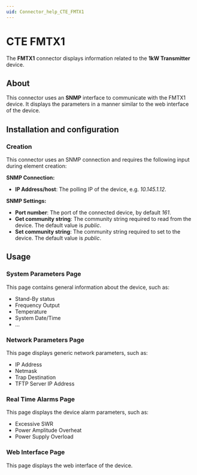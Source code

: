 ```yaml
---
uid: Connector_help_CTE_FMTX1
---
```


# CTE FMTX1

The **FMTX1** connector displays information related to the **1kW Transmitter** device.

## About

This connector uses an **SNMP** interface to communicate with the FMTX1 device. It displays the parameters in a manner similar to the web interface of the device.

## Installation and configuration

### Creation

This connector uses an SNMP connection and requires the following input during element creation:

**SNMP Connection:**

- **IP Address/host**: The polling IP of the device, e.g. *10.145.1.12*.

**SNMP Settings:**

- **Port number**: The port of the connected device, by default *161*.
- **Get community string**: The community string required to read from the device. The default value is *public*.
- **Set community string**: The community string required to set to the device. The default value is *public*.

## Usage

### System Parameters Page

This page contains general information about the device, such as:

- Stand-By status
- Frequency Output
- Temperature
- System Date/Time
- ...

### Network Parameters Page

This page displays generic network parameters, such as:

- IP Address
- Netmask
- Trap Destination
- TFTP Server IP Address

### Real Time Alarms Page

This page displays the device alarm parameters, such as:

- Excessive SWR
- Power Amplitude Overheat
- Power Supply Overload

### Web Interface Page

This page displays the web interface of the device.
